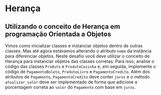 # Herança
## Utilizando o conceito de Herança em programação Orientada a Objetos

Vimos como inicializar classes e instanciar objetos dentro de outras
classes. Mas até agora estávamos alterando o atributo `nome` da instância para
diferenciar objetos. Neste desafio você deve utilizar o conceito de Herança
para instanciar objetos das classes corretas. Para isso, analise o código das
classes `Produto` e `ProdutoCozinha` e, em seguida, implemente o código de
`PagamentoBoleto`, `ProdutoLivro` e `PagamentoCredito`. Além dos
atributos de `Pagamento`, `PagamentoCredito` deve conter `juros` e o método
`atualizar_valor` deve ser implementado de forma que adicione a porcentagem
correta ao `valor` do `Pagamento` com base em `juros`.
